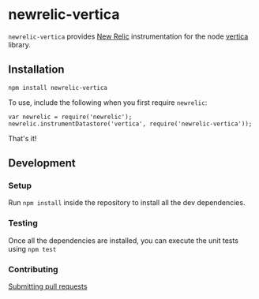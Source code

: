 # newrelic-vertica

`newrelic-vertica` provides [New Relic](https://newrelic.com/) instrumentation for the node [vertica](https://github.com/wvanbergen/node-vertica) library.

## Installation

```
npm install newrelic-vertica
```

To use, include the following when you first require `newrelic`:

```
var newrelic = require('newrelic');
newrelic.instrumentDatastore('vertica', require('newrelic-vertica'));
```

That's it!

## Development

### Setup
Run `npm install` inside the repository to install all the dev dependencies.

### Testing
Once all the dependencies are installed, you can execute the unit tests using `npm test`

### Contributing

[Submitting pull requests](CONTRIBUTING.md)